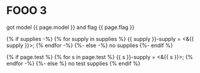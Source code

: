 # FOOO 3

got model {{ page.model }} and flag {{ page.flag }}

{% if supplies -%}
{% for supply in supplies %}
    {{ supply }}-supply = <&{{ supply }}>;
{% endfor -%}
{%- else -%}
no supplies
{%- endif %}

{% if page.test %}
{% for s in page.test %}
    {{ s }}-supply = <&{{ s }}>;
{% endfor -%}
{%- else %}
no test supplies
{% endif %}
